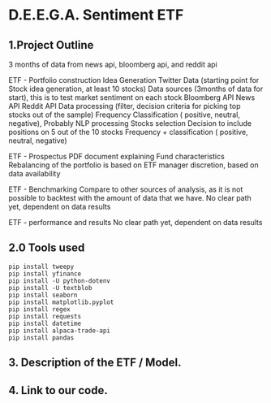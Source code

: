 
# D.E.E.G.A. Sentiment ETF #

## 1.Project Outline

3 months of data from news api, bloomberg api, and reddit api


ETF - Portfolio construction
	Idea Generation
		Twitter Data (starting point for Stock idea generation, at least 10 stocks)
	Data sources (3months of data for start), this is to test market sentiment on each stock
Bloomberg API
News API
Reddit API
	Data processing (filter, decision criteria for picking top stocks out of the sample)
		Frequency
		Classification ( positive, neutral, negative), Probably NLP processing
	Stocks selection
		Decision to include positions on 5 out of the 10 stocks
		Frequency + classification ( positive, neutral, negative)

ETF - Prospectus
	PDF document explaining Fund characteristics
	Rebalancing of the portfolio is based on ETF manager discretion, based on data availability

ETF - Benchmarking
	Compare to other sources of analysis, as it is not possible to backtest with the amount of data that we have. No clear path yet, dependent on data results

ETF - performance and results 
	No clear path yet, dependent on data results

## 2.0 Tools used

```
pip install tweepy
pip install yfinance 
pip install -U python-dotenv
pip install -U textblob
pip install seaborn
pip install matplotlib.pyplot
pip install regex
pip install requests
pip install datetime
pip install alpaca-trade-api
pip install pandas
```
## 3. Description of the ETF / Model.

## 4. Link to our code.
